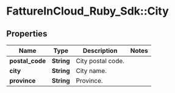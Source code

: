 # FattureInCloud_Ruby_Sdk::City

## Properties

| Name | Type | Description | Notes |
| ---- | ---- | ----------- | ----- |
| **postal_code** | **String** | City postal code. |  |
| **city** | **String** | City name. |  |
| **province** | **String** | Province. |  |

